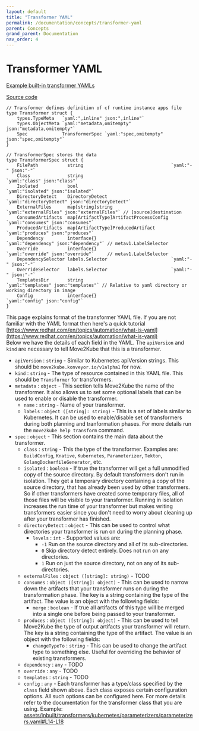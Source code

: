 ```yaml
---
layout: default
title: "Transformer YAML"
permalink: /documentation/concepts/transformer-yaml
parent: Concepts
grand_parent: Documentation
nav_order: 4
---
```


# Transformer YAML

[Example built-in transformer YAMLs](https://github.com/konveyor/move2kube/tree/dcf8793a889c0a8f9f4423e9e9ee3a95003c6bcc/assets/inbuilt/transformers)

[Source code](https://github.com/konveyor/move2kube/blob/6448624d79c37809417c05e34fcb3b2456952bcb/types/transformer/transformer.go#L27-L49)

```golang
// Transformer defines definition of cf runtime instance apps file
type Transformer struct {
	types.TypeMeta   `yaml:",inline" json:",inline"`
	types.ObjectMeta `yaml:"metadata,omitempty" json:"metadata,omitempty"`
	Spec             TransformerSpec `yaml:"spec,omitempty" json:"spec,omitempty"`
}

// TransformerSpec stores the data
type TransformerSpec struct {
	FilePath           string                                 `yaml:"-" json:"-"`
	Class              string                                 `yaml:"class" json:"class"`
	Isolated           bool                                   `yaml:"isolated" json:"isolated"`
	DirectoryDetect    DirectoryDetect                        `yaml:"directoryDetect" json:"directoryDetect"`
	ExternalFiles      map[string]string                      `yaml:"externalFiles" json:"externalFiles"` // [source]destination
	ConsumedArtifacts  map[ArtifactType]ArtifactProcessConfig `yaml:"consumes" json:"consumes"`
	ProducedArtifacts  map[ArtifactType]ProducedArtifact      `yaml:"produces" json:"produces"`
	Dependency         interface{}                            `yaml:"dependency" json:"dependency"` // metav1.LabelSelector
	Override           interface{}                            `yaml:"override" json:"override"`     // metav1.LabelSelector
	DependencySelector labels.Selector                        `yaml:"-" json:"-"`
	OverrideSelector   labels.Selector                        `yaml:"-" json:"-"`
	TemplatesDir       string                                 `yaml:"templates" json:"templates"` // Relative to yaml directory or working directory in image
	Config             interface{}                            `yaml:"config" json:"config"`
}
```

This page explains format of the transformer YAML file. If you are not familiar with the YAML format then here's a quick tutorial [https://www.redhat.com/en/topics/automation/what-is-yaml](https://www.redhat.com/en/topics/automation/what-is-yaml)   
Below we have the details of each field in the YAML. The `apiVersion` and `kind` are necessary to tell Move2Kube that this is a transformer.

- `apiVersion` : `string` - Similar to Kubernetes apiVersion strings. This should be `move2kube.konveyor.io/v1alpha1` for now.
- `kind` : `string` - The type of resource contained in this YAML file. This should be `Transformer` for transformers.
- `metadata` : `object` - This section tells Move2Kube the name of the transformer. It also allows us to set some optional labels that can be used to enable or disable the transformer.
	- `name` : `string` - Name of your transformer.
	- `labels` : `object ([string]: string)` - This is a set of labels similar to Kubernetes. It can be used to enable/disable set of transformers during both planning and tranformation phases.
		For more details run the `move2kube help transform` command.
- `spec` : `object` - This section contains the main data about the transformer.
	- `class` : `string` - This the type of the transformer. Examples are: `BuildConfig`, `Knative`, `Kubernetes`, `Parameterizer`, `Tekton`, `GolangDockerfileGenerator`, etc.
	- `isolated` : `boolean` - If true the transformer will get a full unmodified copy of the source directory. By default transformers don't run in isolation. They get a temporary directory containing a copy of the source directory, that has already been used by other transformers. So if other transformers have created some temporary files, all of those files will be visible to your transformer. Running in isolation increases the run time of your transformer but makes writing transformers easier since you don't need to worry about cleaning up after your transformer has finished.
	- `directoryDetect` : `object` - This can be used to control what directories your transformer is run on during the planning phase.
		- `levels` : `int` - Supported values are:
			- `-1` Run on the source directory and all of its sub-directories.
			- `0` Skip directory detect entirely. Does not run on any directories.
			- `1` Run on just the source directory, not on any of its sub-directories.
	- `externalFiles` : `object ([string]: string)` - TODO
	- `consumes` : `object ([string]: object)` - This can be used to narrow down the artifacts that your transformer runs on during the transformation phase.
		The key is a string containing the type of the artifact. The value is an object with the following fields:
		- `merge` : `boolean` - If true all artifacts of this type will be merged into a single one before being passed to your transformer.
	- `produces` : `object ([string]: object)` - This can be used to tell Move2Kube the type of output artifacts your transformer will return.
		The key is a string containing the type of the artifact. The value is an object with the following fields:
		- `changeTypeTo` : `string` - This can be used to change the artifact type to something else. Useful for overriding the behavior of existing transformers.
	- `dependency` : `any` - TODO
	- `override` : `any` - TODO
	- `templates` : `string` - TODO
	- `config` : `any` - Each transformer has a type/class specified by the `class` field shown above. Each class exposes certain configuration options.
		All such options can be configured here. For more details refer to the documentation for the transformer class that you are using.
		Example: [assets/inbuilt/transformers/kubernetes/parameterizers/parameterizers.yaml#L14-L18](https://github.com/konveyor/move2kube/blob/dcf8793a889c0a8f9f4423e9e9ee3a95003c6bcc/assets/inbuilt/transformers/kubernetes/parameterizers/parameterizers.yaml#L14-L18)
